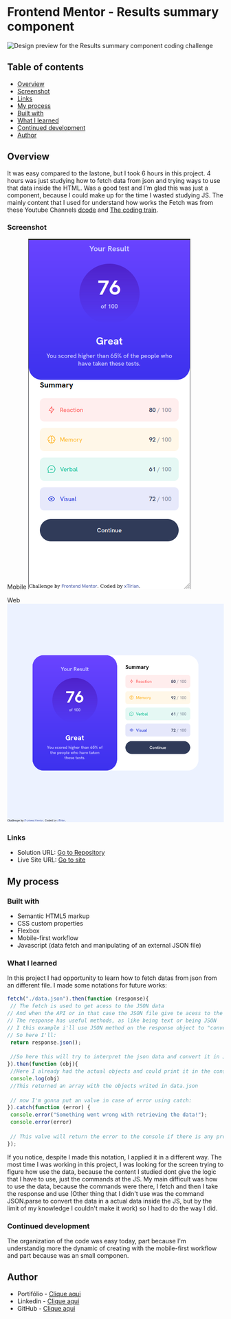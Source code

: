 # Frontend Mentor - Results summary component

![Design preview for the Results summary component coding challenge](./design/desktop-preview.jpg)

## Table of contents

- [Overview](#overview)
- [Screenshot](#screenshot)
- [Links](#links)
- [My process](#my-process)
- [Built with](#built-with)
- [What I learned](#what-i-learned)
- [Continued development](#continued-development)
- [Author](#author)

## Overview

It was easy compared to the lastone, but I took 6 hours in this project. 4 hours was just studying how to fetch data from json and trying ways to use that data inside the HTML. Was a good test and I'm glad this was just a component, because I could make up for the time I wasted studying JS. The mainly content that I used for understand how works the Fetch was from these Youtube Channels [dcode](https://youtu.be/5VCY9yCZnlc) and [The coding train](https://youtu.be/uxf0--uiX0I).

### Screenshot

Mobile
![](./assets/results/mobile.png)

Web
![](./assets/results/web.png)

### Links

- Solution URL: [Go to Repository](https://github.com/xtirian/Frontend-Mentor-SnyderCut/tree/main/results-summary-component-main)
- Live Site URL: [Go to site](https://sumary-component.vercel.app/)

## My process

### Built with

- Semantic HTML5 markup
- CSS custom properties
- Flexbox
- Mobile-first workflow
- Javascript (data fetch and manipulating of an external JSON file)

### What I learned

In this project I had opportunity to learn  how to fetch datas from json from an different file. I made some notations for future works:

```js
fetch("./data.json").then(function (response){
 // The fetch is used to get acess to the JSON data
// And when the API or in that case the JSON file give te acess to the data (thats why use the property then), he execute a function and have the response as first argument
// The response has useful methods, as like being text or being JSON
// I this example i'll use JSON method on the response object to "convert" the json on actually javascript Object
// So here I'll:
 return response.json();

 //So here this will try to interpret the json data and convert it in Javascript object, and return a new promise
}).then(function (obj){
 //Here I already had the actual objects and could print it in the console:
 console.log(obj)
 //This returned an array with the objects writed in data.json

 // now I'm gonna put an valve in case of error using catch:
}).catch(function (error) {
 console.error("Something went wrong with retrieving the data!");
 console.error(error)

 // This valve will return the error to the console if there is any problem in the 
});
```

If you notice, despite I made this notation, I applied it in a different way. The most time I was working in this project, I was looking for the screen trying to figure how use the data, because the content I studied dont give the logic that I have to use, just the commands at the JS. My main difficult was how to use the data, because the commands were there, I fetch and then I take the response and use (Other thing that I didn't use was the command JSON.parse to convert the data in a actual data inside the JS, but by the limit of my knowledge I couldn't make it work) so I had to do the way I did. 

### Continued development

The organization of the code was easy today, part because I'm understandig more the dynamic of creating with the mobile-first workflow and part because was an small componen.

## Author

- Portifólio - [Clique aqui](https://xtirian.netlify.app/)
- Linkedin - [Clique aqui](https://www.linkedin.com/in/mf-cunha/x)
- GitHub - [Clique aqui](https://github.com/xtirian/)






